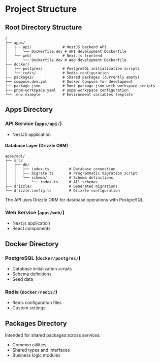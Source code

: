 # Project Structure

## Root Directory Structure

```plaintext
/
├── apps/
│   ├── api/              # NestJS backend API
│   │   └── Dockerfile.dev # API development Dockerfile
│   └── web/              # Next.js frontend
│       └── Dockerfile.dev # Web development Dockerfile
├── docker/
│   ├── postgres/         # PostgreSQL initialization scripts
│   └── redis/            # Redis configuration
├── packages/             # Shared packages (currently empty)
├── compose.dev.yml       # Docker Compose for development
├── package.json          # Root package.json with workspace scripts
├── pnpm-workspace.yaml   # pnpm workspace configuration
└── .env.example          # Environment variables template
```

## Apps Directory

### API Service (`apps/api/`)

- NestJS application

#### Database Layer (Drizzle ORM)

```plaintext
apps/api/
├── src/
│   ├── db/
│   │   ├── index.ts         # Database connection
│   │   ├── migrate.ts       # Programmatic migration script
│   │   └── schema/          # Schema definitions
│   │       └── index.ts     # All schemas
├── drizzle/                 # Generated migrations
└── drizzle.config.ts        # Drizzle configuration
```

The API uses Drizzle ORM for database operations with PostgreSQL.

### Web Service (`apps/web/`)

- Next.js application
- React components

## Docker Directory

### PostgreSQL (`docker/postgres/`)

- Database initialization scripts
- Schema definitions
- Seed data

### Redis (`docker/redis/`)

- Redis configuration files
- Custom settings

## Packages Directory

Intended for shared packages across services:

- Common utilities
- Shared types and interfaces
- Business logic modules
